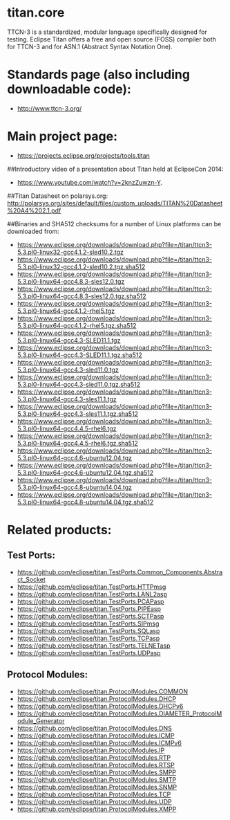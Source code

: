 # titan.core

TTCN-3 is a standardized, modular language specifically designed for testing. 
Eclipse Titan offers a free and open source (FOSS) compiler both for TTCN-3 and for 
ASN.1 (Abstract Syntax Notation One).

# Standards page (also including downloadable code):

* http://www.ttcn-3.org/

# Main project page:

* https://projects.eclipse.org/projects/tools.titan

##Introductory video of a presentation about Titan held at EclipseCon 2014: 
* https://www.youtube.com/watch?v=2knzZuwzn-Y.

##Titan Datasheet on polarsys.org:
http://polarsys.org/sites/default/files/custom_uploads/TITAN%20Datasheet%20A4%202.1.pdf

##Binaries and SHA512 checksums for a number of Linux platforms can be downloaded from:


* https://www.eclipse.org/downloads/download.php?file=/titan/ttcn3-5.3.pl0-linux32-gcc4.1.2-sled10.2.tgz
* https://www.eclipse.org/downloads/download.php?file=/titan/ttcn3-5.3.pl0-linux32-gcc4.1.2-sled10.2.tgz.sha512
* https://www.eclipse.org/downloads/download.php?file=/titan/ttcn3-5.3.pl0-linux64-gcc4.8.3-sles12.0.tgz
* https://www.eclipse.org/downloads/download.php?file=/titan/ttcn3-5.3.pl0-linux64-gcc4.8.3-sles12.0.tgz.sha512
* https://www.eclipse.org/downloads/download.php?file=/titan/ttcn3-5.3.pl0-linux64-gcc4.1.2-rhel5.tgz
* https://www.eclipse.org/downloads/download.php?file=/titan/ttcn3-5.3.pl0-linux64-gcc4.1.2-rhel5.tgz.sha512
* https://www.eclipse.org/downloads/download.php?file=/titan/ttcn3-5.3.pl0-linux64-gcc4.3-SLED11.1.tgz
* https://www.eclipse.org/downloads/download.php?file=/titan/ttcn3-5.3.pl0-linux64-gcc4.3-SLED11.1.tgz.sha512
* https://www.eclipse.org/downloads/download.php?file=/titan/ttcn3-5.3.pl0-linux64-gcc4.3-sled11.0.tgz
* https://www.eclipse.org/downloads/download.php?file=/titan/ttcn3-5.3.pl0-linux64-gcc4.3-sled11.0.tgz.sha512
* https://www.eclipse.org/downloads/download.php?file=/titan/ttcn3-5.3.pl0-linux64-gcc4.3-sles11.1.tgz
* https://www.eclipse.org/downloads/download.php?file=/titan/ttcn3-5.3.pl0-linux64-gcc4.3-sles11.1.tgz.sha512
* https://www.eclipse.org/downloads/download.php?file=/titan/ttcn3-5.3.pl0-linux64-gcc4.4.5-rhel6.tgz
* https://www.eclipse.org/downloads/download.php?file=/titan/ttcn3-5.3.pl0-linux64-gcc4.4.5-rhel6.tgz.sha512
* https://www.eclipse.org/downloads/download.php?file=/titan/ttcn3-5.3.pl0-linux64-gcc4.6-ubuntu12.04.tgz
* https://www.eclipse.org/downloads/download.php?file=/titan/ttcn3-5.3.pl0-linux64-gcc4.6-ubuntu12.04.tgz.sha512
* https://www.eclipse.org/downloads/download.php?file=/titan/ttcn3-5.3.pl0-linux64-gcc4.8-ubuntu14.04.tgz
* https://www.eclipse.org/downloads/download.php?file=/titan/ttcn3-5.3.pl0-linux64-gcc4.8-ubuntu14.04.tgz.sha512


# Related products:
 
## Test Ports:
 
* https://github.com/eclipse/titan.TestPorts.Common_Components.Abstract_Socket
* https://github.com/eclipse/titan.TestPorts.HTTPmsg
* https://github.com/eclipse/titan.TestPorts.LANL2asp
* https://github.com/eclipse/titan.TestPorts.PCAPasp
* https://github.com/eclipse/titan.TestPorts.PIPEasp
* https://github.com/eclipse/titan.TestPorts.SCTPasp
* https://github.com/eclipse/titan.TestPorts.SIPmsg
* https://github.com/eclipse/titan.TestPorts.SQLasp
* https://github.com/eclipse/titan.TestPorts.TCPasp
* https://github.com/eclipse/titan.TestPorts.TELNETasp
* https://github.com/eclipse/titan.TestPorts.UDPasp
 
 
## Protocol Modules:
 
* https://github.com/eclipse/titan.ProtocolModules.COMMON  
* https://github.com/eclipse/titan.ProtocolModules.DHCP
* https://github.com/eclipse/titan.ProtocolModules.DHCPv6
* https://github.com/eclipse/titan.ProtocolModules.DIAMETER_ProtocolModule_Generator
* https://github.com/eclipse/titan.ProtocolModules.DNS
* https://github.com/eclipse/titan.ProtocolModules.ICMP
* https://github.com/eclipse/titan.ProtocolModules.ICMPv6
* https://github.com/eclipse/titan.ProtocolModules.IP
* https://github.com/eclipse/titan.ProtocolModules.RTP
* https://github.com/eclipse/titan.ProtocolModules.RTSP
* https://github.com/eclipse/titan.ProtocolModules.SMPP
* https://github.com/eclipse/titan.ProtocolModules.SMTP
* https://github.com/eclipse/titan.ProtocolModules.SNMP
* https://github.com/eclipse/titan.ProtocolModules.TCP
* https://github.com/eclipse/titan.ProtocolModules.UDP
* https://github.com/eclipse/titan.ProtocolModules.XMPP
